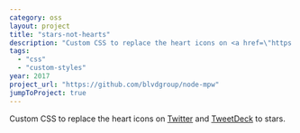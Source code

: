 ```yaml
---
category: oss
layout: project
title: "stars-not-hearts"
description: "Custom CSS to replace the heart icons on <a href=\"https://twitter.com/\" target=\"_blank\">Twitter</a> and <a href=\"https://tweetdeck.twitter.com/\" target=\"_blank\">TweetDeck</a> to stars."
tags:
  - "css"
  - "custom-styles"
year: 2017
project_url: "https://github.com/blvdgroup/node-mpw"
jumpToProject: true
---
```


Custom CSS to replace the heart icons on <a href="https://twitter.com/" target="_blank">Twitter</a> and <a href="https://tweetdeck.twitter.com/" target="_blank">TweetDeck</a> to stars.
